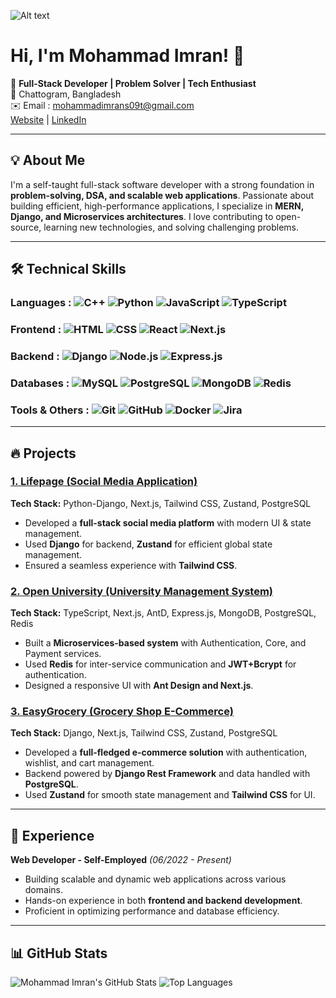 ![Alt text](https://i.ibb.co/wh3SxhxT/my-banner-img.jpg)

# Hi, I'm Mohammad Imran! 👋

🚀 **Full-Stack Developer | Problem Solver | Tech Enthusiast**\
📍 Chattogram, Bangladesh\
✉️ Email : mohammadimrans09t@gmail.com\
[Website](https://mohammadimran.vercel.app/) | [LinkedIn](https://www.linkedin.com/in/mohammadimrans0/)

---

## 💡 About Me

I'm a self-taught full-stack software developer with a strong foundation in **problem-solving, DSA, and scalable web applications**. Passionate about building efficient, high-performance applications, I specialize in **MERN, Django, and Microservices architectures**. I love contributing to open-source, learning new technologies, and solving challenging problems.

---

## 🛠️ Technical Skills

### **Languages :**  ![C++](https://img.shields.io/badge/-C++-00599C?style=flat-square&logo=c%2B%2B&logoColor=white)  ![Python](https://img.shields.io/badge/-Python-3776AB?style=flat-square&logo=python&logoColor=white)    ![JavaScript](https://img.shields.io/badge/-JavaScript-F7DF1E?style=flat-square&logo=javascript&logoColor=black)   ![TypeScript](https://img.shields.io/badge/-TypeScript-3178C6?style=flat-square&logo=typescript&logoColor=white)

### **Frontend :**  ![HTML](https://img.shields.io/badge/-HTML5-E34F26?style=flat-square&logo=html5&logoColor=white)  ![CSS](https://img.shields.io/badge/-CSS3-1572B6?style=flat-square&logo=css3&logoColor=white)  ![React](https://img.shields.io/badge/-React-61DAFB?style=flat-square&logo=react&logoColor=black)  ![Next.js](https://img.shields.io/badge/-Next.js-000000?style=flat-square&logo=next.js&logoColor=white)

### **Backend :**  ![Django](https://img.shields.io/badge/-Django-092E20?style=flat-square&logo=django&logoColor=white)  ![Node.js](https://img.shields.io/badge/-Node.js-339933?style=flat-square&logo=node.js&logoColor=white)  ![Express.js](https://img.shields.io/badge/-Express.js-000000?style=flat-square&logo=express&logoColor=white)

### **Databases :**  ![MySQL](https://img.shields.io/badge/-MySQL-4479A1?style=flat-square&logo=mysql&logoColor=white)  ![PostgreSQL](https://img.shields.io/badge/-PostgreSQL-336791?style=flat-square&logo=postgresql&logoColor=white)  ![MongoDB](https://img.shields.io/badge/-MongoDB-47A248?style=flat-square&logo=mongodb&logoColor=white)  ![Redis](https://img.shields.io/badge/-Redis-DC382D?style=flat-square&logo=redis&logoColor=white)

### **Tools & Others :**  ![Git](https://img.shields.io/badge/-Git-F05032?style=flat-square&logo=git&logoColor=white)  ![GitHub](https://img.shields.io/badge/-GitHub-181717?style=flat-square&logo=github&logoColor=white)  ![Docker](https://img.shields.io/badge/-Docker-2496ED?style=flat-square&logo=docker&logoColor=white)  ![Jira](https://img.shields.io/badge/-Jira-0052CC?style=flat-square&logo=jira&logoColor=white)

---

## 🔥 Projects

### [1. Lifepage (Social Media Application)](https://github.com/mohammadimrans0/Lifepage)

**Tech Stack:** Python-Django, Next.js, Tailwind CSS, Zustand, PostgreSQL

- Developed a **full-stack social media platform** with modern UI & state management.
- Used **Django** for backend, **Zustand** for efficient global state management.
- Ensured a seamless experience with **Tailwind CSS**.

### [2. Open University (University Management System)](https://github.com/mohammadimrans0/Open_University)

**Tech Stack:** TypeScript, Next.js, AntD, Express.js, MongoDB, PostgreSQL, Redis

- Built a **Microservices-based system** with Authentication, Core, and Payment services.
- Used **Redis** for inter-service communication and **JWT+Bcrypt** for authentication.
- Designed a responsive UI with **Ant Design and Next.js**.

### [3. EasyGrocery (Grocery Shop E-Commerce)](https://github.com/mohammadimrans0/EasyGrocery)

**Tech Stack:** Django, Next.js, Tailwind CSS, Zustand, PostgreSQL

- Developed a **full-fledged e-commerce solution** with authentication, wishlist, and cart management.
- Backend powered by **Django Rest Framework** and data handled with **PostgreSQL**.
- Used **Zustand** for smooth state management and **Tailwind CSS** for UI.

---

## 🎼 Experience

**Web Developer - Self-Employed** *(06/2022 - Present)*

- Building scalable and dynamic web applications across various domains.
- Hands-on experience in both **frontend and backend development**.
- Proficient in optimizing performance and database efficiency.

---

## 📊 GitHub Stats

![Mohammad Imran's GitHub Stats](https://github-readme-stats.vercel.app/api?username=mohammadimrans0&show_icons=true&theme=radical)   ![Top Languages](https://github-readme-stats.vercel.app/api/top-langs/?username=mohammadimrans0&layout=compact&theme=radical)

